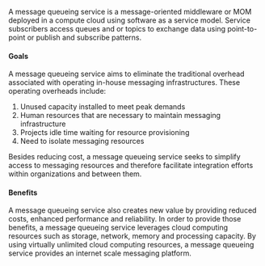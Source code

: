 A message queueing service is a message-oriented middleware or MOM deployed in a compute cloud using software as a service model. Service subscribers access queues and or topics to exchange data using point-to-point or publish and subscribe patterns.

#### Goals

A message queueing service aims to eliminate the traditional overhead associated with operating in-house messaging infrastructures. These operating overheads include:

1. Unused capacity installed to meet peak demands
2. Human resources that are necessary to maintain messaging infrastructure
3. Projects idle time waiting for resource provisioning
4. Need to isolate messaging resources

Besides reducing cost, a message queueing service seeks to simplify access to messaging resources and therefore facilitate integration efforts within organizations and between them. 

#### Benefits

A message queueing service also creates new value by providing reduced costs, enhanced performance and reliability. In order to provide those benefits, a message queueing service leverages cloud computing resources such as storage, network, memory and processing capacity. By using virtually unlimited cloud computing resources, a message queueing service provides an internet scale messaging platform. 

